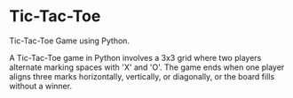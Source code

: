 # Tic-Tac-Toe
Tic-Tac-Toe Game using Python.

A Tic-Tac-Toe game in Python involves a 3x3 grid where two players alternate marking spaces with 'X' and 'O'. The game ends when one player aligns three marks horizontally, vertically, or diagonally, or the board fills without a winner.

